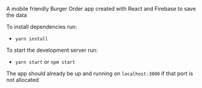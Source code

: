 A mobile friendly Burger Order app created with React and Firebase to save the data

To install dependencies run:
- `yarn install`

To start the development server run:
- `yarn start` or `npm start`

The app should already be up and running on `localhost:3000` if that port is not allocated
